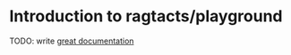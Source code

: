 # Introduction to ragtacts/playground

TODO: write [great documentation](http://jacobian.org/writing/what-to-write/)
